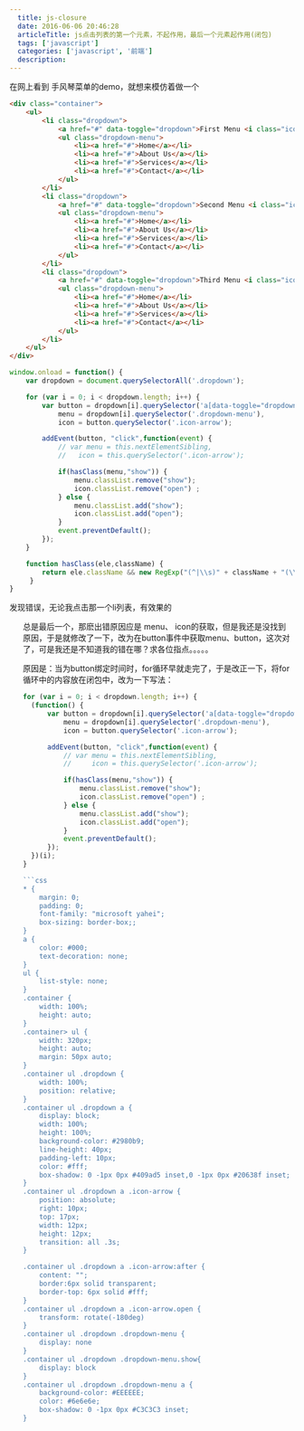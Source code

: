 ```yaml
---
  title: js-closure
  date: 2016-06-06 20:46:28
  articleTitle: js点击列表的第一个元素，不起作用，最后一个元素起作用(闭包)
  tags: ['javascript']
  categories: ['javascript', '前端']
  description:
---
```


在网上看到 手风琴菜单的demo，就想来模仿着做一个

```html
<div class="container">
    <ul>
        <li class="dropdown">
            <a href="#" data-toggle="dropdown">First Menu <i class="icon-arrow"></i></a>
            <ul class="dropdown-menu">
                <li><a href="#">Home</a></li>
                <li><a href="#">About Us</a></li>
                <li><a href="#">Services</a></li>
                <li><a href="#">Contact</a></li>
            </ul>
        </li>
        <li class="dropdown">
            <a href="#" data-toggle="dropdown">Second Menu <i class="icon-arrow"></i></a>
            <ul class="dropdown-menu">
                <li><a href="#">Home</a></li>
                <li><a href="#">About Us</a></li>
                <li><a href="#">Services</a></li>
                <li><a href="#">Contact</a></li>
            </ul>
        </li>
        <li class="dropdown">
            <a href="#" data-toggle="dropdown">Third Menu <i class="icon-arrow"></i></a>
            <ul class="dropdown-menu">
                <li><a href="#">Home</a></li>
                <li><a href="#">About Us</a></li>
                <li><a href="#">Services</a></li>
                <li><a href="#">Contact</a></li>
            </ul>
        </li>
    </ul>
</div>
```

```js
window.onload = function() {
    var dropdown = document.querySelectorAll('.dropdown');

    for (var i = 0; i < dropdown.length; i++) {
        var button = dropdown[i].querySelector('a[data-toggle="dropdown"]'),
            menu = dropdown[i].querySelector('.dropdown-menu'),
            icon = button.querySelector('.icon-arrow');

        addEvent(button, "click",function(event) {
            // var menu = this.nextElementSibling,
            //   icon = this.querySelector('.icon-arrow');

            if(hasClass(menu,"show")) {
                menu.classList.remove("show");
                icon.classList.remove("open") ;
            } else {
                menu.classList.add("show");
                icon.classList.add("open");
            }
            event.preventDefault();
        });
    }

    function hasClass(ele,className) {
        return ele.className && new RegExp("(^|\\s)" + className + "(\\s|$)").test(ele.className);
     }
}
```

发现错误，无论我点击那一个li列表，有效果的<ul class="dropdown-menu"> 总是最后一个，那麽出错原因应是 menu、 icon的获取，但是我还是没找到 原因，于是就修改了一下，改为在button事件中获取menu、button，这次对了，可是我还是不知道我的错在哪？求各位指点。。。。。

原因是：当为button绑定时间时，for循环早就走完了，于是改正一下，将for循环中的内容放在闭包中，改为一下写法：
```js
for (var i = 0; i < dropdown.length; i++) {
  (function() {
      var button = dropdown[i].querySelector('a[data-toggle="dropdown"]'),
          menu = dropdown[i].querySelector('.dropdown-menu'),
          icon = button.querySelector('.icon-arrow');

      addEvent(button, "click",function(event) {
          // var menu = this.nextElementSibling,
          //     icon = this.querySelector('.icon-arrow');

          if(hasClass(menu,"show")) {
              menu.classList.remove("show");
              icon.classList.remove("open") ;
          } else {
              menu.classList.add("show");
              icon.classList.add("open");
          }
          event.preventDefault();
      });
  })(i);
}

```css
* {
    margin: 0;
    padding: 0;
    font-family: "microsoft yahei";
    box-sizing: border-box;;
}
a {
    color: #000;
    text-decoration: none;
}
ul {
    list-style: none;
}
.container {
    width: 100%;
    height: auto;
}
.container> ul {
    width: 320px;
    height: auto;
    margin: 50px auto;
}
.container ul .dropdown {
    width: 100%;
    position: relative;
}
.container ul .dropdown a {
    display: block;
    width: 100%;
    height: 100%;
    background-color: #2980b9;
    line-height: 40px;
    padding-left: 10px;
    color: #fff;
    box-shadow: 0 -1px 0px #409ad5 inset,0 -1px 0px #20638f inset;
}
.container ul .dropdown a .icon-arrow {
    position: absolute;
    right: 10px;
    top: 17px;
    width: 12px;
    height: 12px;
    transition: all .3s;
}

.container ul .dropdown a .icon-arrow:after {
    content: "";
    border:6px solid transparent;
    border-top: 6px solid #fff;
}
.container ul .dropdown a .icon-arrow.open {
    transform: rotate(-180deg)
}
.container ul .dropdown .dropdown-menu {
    display: none
}
.container ul .dropdown .dropdown-menu.show{
    display: block
}
.container ul .dropdown .dropdown-menu a {
    background-color: #EEEEEE;
    color: #6e6e6e;
    box-shadow: 0 -1px 0px #C3C3C3 inset;
}
```


